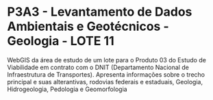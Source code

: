# P3A3 - Levantamento de Dados Ambientais e Geotécnicos - Geologia - LOTE 11

WebGIS da área de estudo de um lote para o Produto 03 do Estudo de Viabilidade em contrato com o DNIT (Departamento Nacional de Infraestrutura de Transportes).
Apresenta informações sobre o trecho principal e suas alterantivas, rodovias federais e estaduais, Geologia, Hidrogeologia, Pedologia e Geomorfologia
